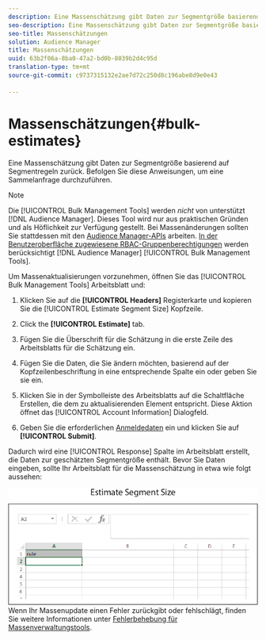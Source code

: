 ```yaml
---
description: Eine Massenschätzung gibt Daten zur Segmentgröße basierend auf Segmentregeln zurück. Befolgen Sie diese Anweisungen, um eine Sammelanfrage durchzuführen.
seo-description: Eine Massenschätzung gibt Daten zur Segmentgröße basierend auf Segmentregeln zurück. Befolgen Sie diese Anweisungen, um eine Sammelanfrage durchzuführen.
seo-title: Massenschätzungen
solution: Audience Manager
title: Massenschätzungen
uuid: 63b2f06a-8ba0-47a2-bd0b-8039b2d4c95d
translation-type: tm+mt
source-git-commit: c9737315132e2ae7d72c250d8c196abe8d9e0e43

---
```



# Massenschätzungen{#bulk-estimates}

Eine Massenschätzung gibt Daten zur Segmentgröße basierend auf Segmentregeln zurück. Befolgen Sie diese Anweisungen, um eine Sammelanfrage durchzuführen.

<!-- 

t_bulk_estimates.xml

 -->

>[!NOTE]
>
>Die [!UICONTROL Bulk Management Tools] werden *nicht* von unterstützt [!DNL Audience Manager]. Dieses Tool wird nur aus praktischen Gründen und als Höflichkeit zur Verfügung gestellt. Bei Massenänderungen sollten Sie stattdessen mit den [Audience Manager-APIs](../../api/rest-api-main/aam-api-getting-started.md) arbeiten. [In der Benutzeroberfläche zugewiesene RBAC-Gruppenberechtigungen](../../features/administration/administration-overview.md) werden berücksichtigt [!DNL Audience Manager] [!UICONTROL Bulk Management Tools].

Um Massenaktualisierungen vorzunehmen, öffnen Sie das [!UICONTROL Bulk Management Tools] Arbeitsblatt und:

1. Klicken Sie auf die **[!UICONTROL Headers]** Registerkarte und kopieren Sie die [!UICONTROL Estimate Segment Size] Kopfzeile.
1. Click the **[!UICONTROL Estimate]** tab.
1. Fügen Sie die Überschrift für die Schätzung in die erste Zeile des Arbeitsblatts für die Schätzung ein.
1. Fügen Sie die Daten, die Sie ändern möchten, basierend auf der Kopfzeilenbeschriftung in eine entsprechende Spalte ein oder geben Sie sie ein.
1. Klicken Sie in der Symbolleiste des Arbeitsblatts auf die Schaltfläche Erstellen, die dem zu aktualisierenden Element entspricht.
Diese Aktion öffnet das [!UICONTROL Account Information] Dialogfeld.

1. Geben Sie die erforderlichen [Anmeldedaten](../../reference/bulk-management-tools/bulk-management-intro.md#auth-reqs) ein und klicken Sie auf **[!UICONTROL Submit]**.

Dadurch wird eine [!UICONTROL Response] Spalte im Arbeitsblatt erstellt, die Daten zur geschätzten Segmentgröße enthält. Bevor Sie Daten eingeben, sollte Ihr Arbeitsblatt für die Massenschätzung in etwa wie folgt aussehen:

![](assets/estimate.png)Wenn Ihr Massenupdate einen Fehler zurückgibt oder fehlschlägt, finden Sie weitere Informationen unter [Fehlerbehebung für Massenverwaltungstools](../../reference/bulk-management-tools/bulk-troubleshooting.md).

